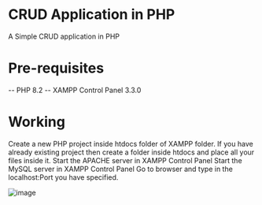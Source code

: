# CRUD Application in PHP
A Simple CRUD application in PHP 

# Pre-requisites
-- PHP 8.2 
-- XAMPP Control Panel 3.3.0

# Working
 Create a new PHP project inside htdocs folder of XAMPP folder.
 If you have already existing project then create a folder inside htdocs and place all your files inside it.
 Start the APACHE server in XAMPP Control Panel
 Start the MySQL server in XAMPP Control Panel
 Go to browser and type in the localhost:Port you have specified.
 
 ![image](https://github.com/user-attachments/assets/ffaeac70-39b5-41de-9159-f302fbbd1a63)
